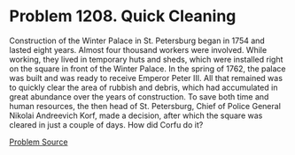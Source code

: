 # Problem 1208. Quick Cleaning

Construction of the Winter Palace in St. Petersburg began in 1754 and lasted eight years. Almost four thousand workers were involved. While working, they lived in temporary huts and sheds, which were installed right on the square in front of the Winter Palace. In the spring of 1762, the palace was built and was ready to receive Emperor Peter III. All that remained was to quickly clear the area of ​​rubbish and debris, which had accumulated in great abundance over the years of construction. To save both time and human resources, the then head of St. Petersburg, Chief of Police General Nikolai Andreevich Korf, made a decision, after which the square was cleared in just a couple of days. How did Corfu do it?

[Problem Source](https://www.trizland.ru/tasks/5659/)